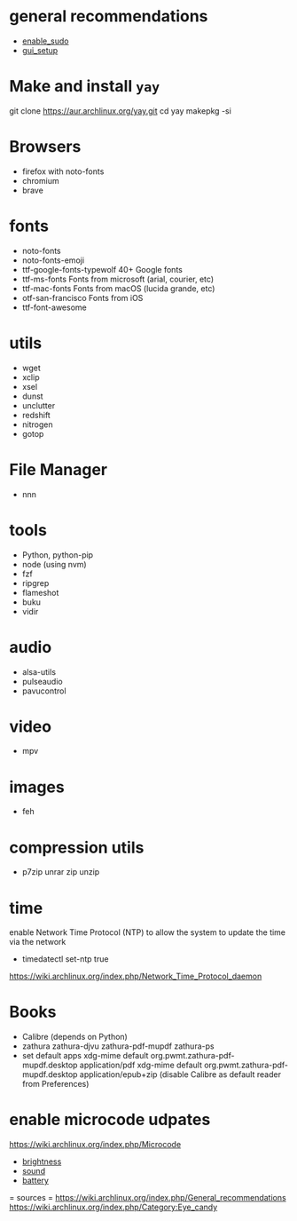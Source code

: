 # general recommendations

- [enable_sudo](./sudo.md)
- [gui_setup](./gui_setup.md)


# Make and install `yay`
git clone https://aur.archlinux.org/yay.git
cd yay
makepkg -si


# Browsers
- firefox with noto-fonts
- chromium
- brave

# fonts
- noto-fonts
- noto-fonts-emoji
- ttf-google-fonts-typewolf	40+ Google fonts
- ttf-ms-fonts	Fonts from microsoft (arial, courier, etc)
- ttf-mac-fonts	Fonts from macOS (lucida grande, etc)
- otf-san-francisco	Fonts from iOS
- ttf-font-awesome

# utils
- wget
- xclip
- xsel
- dunst
- unclutter
- redshift
- nitrogen
- gotop

# File Manager
- nnn

# tools
- Python, python-pip
- node (using nvm)
- fzf
- ripgrep
- flameshot
- buku
- vidir

# audio
- alsa-utils
- pulseaudio
- pavucontrol

# video
- mpv

# images
- feh

# compression utils
- p7zip unrar zip unzip

# time
enable Network Time Protocol (NTP) to allow the system to update the time via the network
- timedatectl set-ntp true

https://wiki.archlinux.org/index.php/Network_Time_Protocol_daemon

# Books
- Calibre (depends on Python)
- zathura zathura-djvu zathura-pdf-mupdf zathura-ps
- set default apps
 xdg-mime  default org.pwmt.zathura-pdf-mupdf.desktop application/pdf
 xdg-mime default org.pwmt.zathura-pdf-mupdf.desktop application/epub+zip
(disable Calibre as default reader from Preferences)

# enable microcode udpates
https://wiki.archlinux.org/index.php/Microcode

- [brightness](./brightness.md)
- [sound](./sound.md)
- [battery](./battery.md)


= sources =
https://wiki.archlinux.org/index.php/General_recommendations
https://wiki.archlinux.org/index.php/Category:Eye_candy
